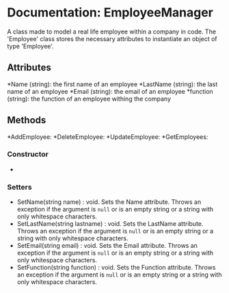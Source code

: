 ﻿# Documentation: EmployeeManager
A class made to model a real life employee within a company in code. The 'Employee' class stores the necessary attributes to instantiate an object of type 'Employee'.
## Attributes
*Name (string): the first name of an employee
*LastName (string): the last name of an employee
*Email (string): the email of an employee
*function (string): the function of an employee withing the company

## Methods
*AddEmployee:
*DeleteEmployee:
*UpdateEmployee:
*GetEmployees:
### Constructor
*
### Setters
* SetName(string name) : void. Sets the Name attribute. Throws an exception if the argument is `null` or is an empty string or a string with only whitespace characters.
* SetLastName(string lastname) : void. Sets the LastName attribute. Throws an exception if the argument is `null` or is an empty string or a string with only whitespace characters.
* SetEmail(string email) : void. Sets the Email attribute. Throws an exception if the argument is `null` or is an empty string or a string with only whitespace characters.
* SetFunction(string function) : void. Sets the Function attribute. Throws an exception if the argument is `null` or is an empty string or a string with only whitespace characters.

